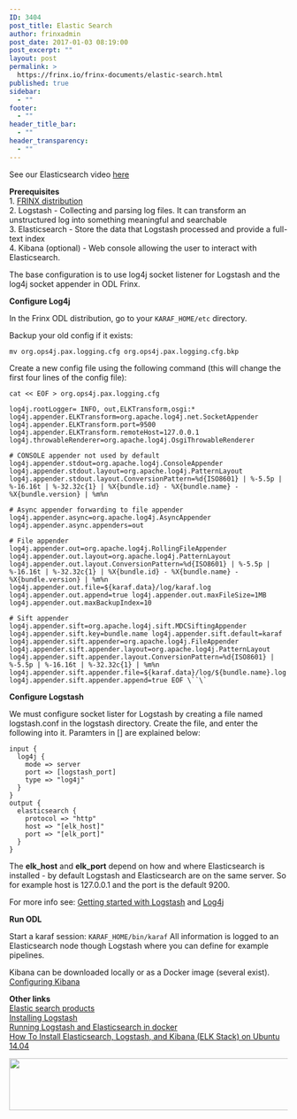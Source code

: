 ```yaml
---
ID: 3404
post_title: Elastic Search
author: frinxadmin
post_date: 2017-01-03 08:19:00
post_excerpt: ""
layout: post
permalink: >
  https://frinx.io/frinx-documents/elastic-search.html
published: true
sidebar:
  - ""
footer:
  - ""
header_title_bar:
  - ""
header_transparency:
  - ""
---
```

See our Elasticsearch video [here][1]

**Prerequisites**  
1\. [FRINX distribution][2]  
2\. Logstash - Collecting and parsing log files. It can transform an unstructured log into something meaningful and searchable  
3\. Elasticsearch - Store the data that Logstash processed and provide a full-text index  
4\. Kibana (optional) - Web console allowing the user to interact with Elasticsearch.

The base configuration is to use log4j socket listener for Logstash and the log4j socket appender in ODL Frinx.

**Configure Log4j**

In the Frinx ODL distribution, go to your `KARAF_HOME/etc` directory.

Backup your old config if it exists:

    mv org.ops4j.pax.logging.cfg org.ops4j.pax.logging.cfg.bkp
    

Create a new config file using the following command (this will change the first four lines of the config file):

    cat << EOF > org.ops4j.pax.logging.cfg
    
    log4j.rootLogger= INFO, out,ELKTransform,osgi:* log4j.appender.ELKTransform=org.apache.log4j.net.SocketAppender log4j.appender.ELKTransform.port=9500  log4j.appender.ELKTransform.remoteHost=127.0.0.1 log4j.throwableRenderer=org.apache.log4j.OsgiThrowableRenderer
    
    # CONSOLE appender not used by default  
    log4j.appender.stdout=org.apache.log4j.ConsoleAppender log4j.appender.stdout.layout=org.apache.log4j.PatternLayout log4j.appender.stdout.layout.ConversionPattern=%d{ISO8601} | %-5.5p | %-16.16t | %-32.32c{1} | %X{bundle.id} - %X{bundle.name} - %X{bundle.version} | %m%n
    
    # Async appender forwarding to file appender  
    log4j.appender.async=org.apache.log4j.AsyncAppender log4j.appender.async.appenders=out
    
    # File appender  
    log4j.appender.out=org.apache.log4j.RollingFileAppender log4j.appender.out.layout=org.apache.log4j.PatternLayout log4j.appender.out.layout.ConversionPattern=%d{ISO8601} | %-5.5p | %-16.16t | %-32.32c{1} | %X{bundle.id} - %X{bundle.name} - %X{bundle.version} | %m%n log4j.appender.out.file=${karaf.data}/log/karaf.log log4j.appender.out.append=true log4j.appender.out.maxFileSize=1MB log4j.appender.out.maxBackupIndex=10
    
    # Sift appender  
    log4j.appender.sift=org.apache.log4j.sift.MDCSiftingAppender log4j.appender.sift.key=bundle.name log4j.appender.sift.default=karaf log4j.appender.sift.appender=org.apache.log4j.FileAppender log4j.appender.sift.appender.layout=org.apache.log4j.PatternLayout log4j.appender.sift.appender.layout.ConversionPattern=%d{ISO8601} | %-5.5p | %-16.16t | %-32.32c{1} | %m%n log4j.appender.sift.appender.file=${karaf.data}/log/${bundle.name}.log log4j.appender.sift.appender.append=true EOF \``\`  
    

**Configure Logstash**

We must configure socket lister for Logstash by creating a file named logstash.conf in the logstash directory. Create the file, and enter the following into it. Paramters in [] are explained below:

    input {
      log4j {
        mode => server
        port => [logstash_port]
        type => "log4j"
      }
    }
    output {
      elasticsearch {
        protocol => "http"
        host => "[elk_host]"
        port => "[elk_port]"
      }
    }
    

The **elk_host** and **elk_port** depend on how and where Elasticsearch is installed - by default Logstash and Elasticsearch are on the same server. So for example host is 127.0.0.1 and the port is the default 9200.

For more info see: [Getting started with Logstash][3] and [Log4j][4]

**Run ODL**

Start a karaf session: `KARAF_HOME/bin/karaf` All information is logged to an Elasticsearch node though Logstash where you can define for example pipelines.

Kibana can be downloaded locally or as a Docker image (several exist). [Configuring Kibana][5]

**Other links**  
[Elastic search products][6]  
[Installing Logstash][7]  
[Running Logstash and Elasticsearch in docker][8]  
[How To Install Elasticsearch, Logstash, and Kibana (ELK Stack) on Ubuntu 14.04][9]

<img src="https://frinx.io/wp-content/uploads/2017/01/feat-es.png" alt="" width="629" height="94" class="alignleft size-full wp-image-4881" />

 [1]: https://youtu.be/_nIIiZSh0Qs
 [2]: https://frinx.io//downloads/ "FRINX distribution"
 [3]: https://www.elastic.co/guide/en/logstash/current/getting-started-with-logstash.html "Getting started with Logstash"
 [4]: https://www.elastic.co/guide/en/logstash/current/plugins-inputs-log4j.html "Log4j"
 [5]: https://www.elastic.co/guide/en/kibana/current/index.html "Configuring KIbana"
 [6]: https://www.elastic.co/products "Elastic search products"
 [7]: https://www.elastic.co/guide/en/logstash/current/installing-logstash.html "Installing Logstash"
 [8]: https://www.elastic.co/guide/en/logstash/current/docker.html "Running Logstash and Elastic Search in Docker"
 [9]: https://www.digitalocean.com/community/tutorials/how-to-install-elasticsearch-logstash-and-kibana-elk-stack-on-ubuntu-14-04 "How To Install Elasticsearch, Logstash, and Kibana (ELK Stack) on Ubuntu 14.04"